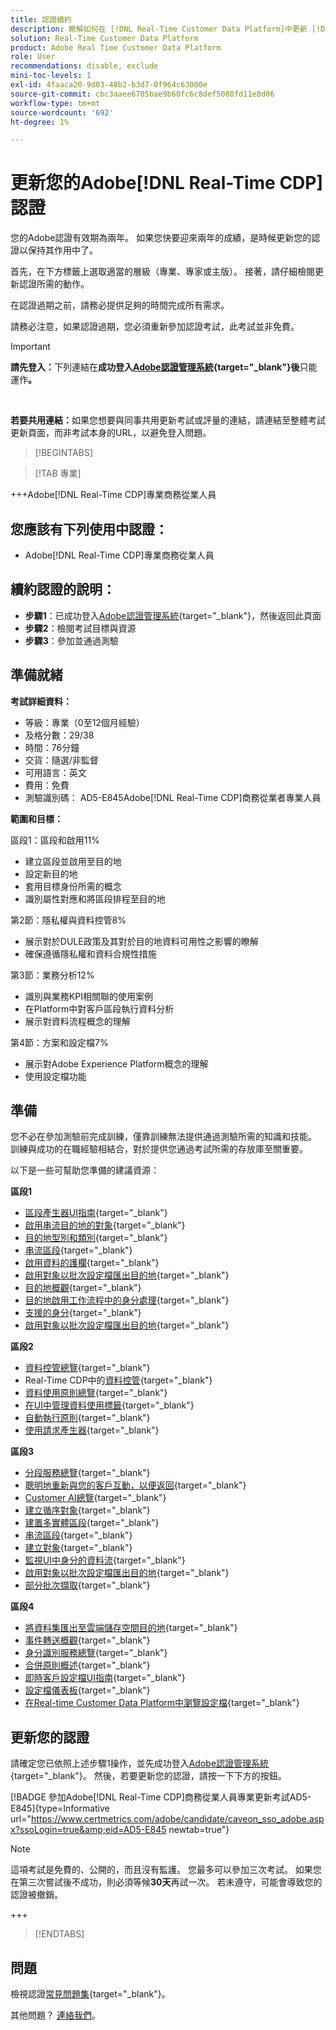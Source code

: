 ```yaml
---
title: 認證續約
description: 瞭解如何在 [!DNL Real-Time Customer Data Platform]中更新 [!DNL Experience Platform] 認證。
solution: Real-Time Customer Data Platform
product: Adobe Real Time Customer Data Platform
role: User
recommendations: disable, exclude
mini-toc-levels: 1
exl-id: 4faaca20-9d03-48b2-b3d7-0f964c63000e
source-git-commit: cbc3aaee6705bae9b60fc6c8def5088fd11e8d06
workflow-type: tm+mt
source-wordcount: '692'
ht-degree: 1%

---
```


# 更新您的Adobe[!DNL Real-Time CDP]認證

您的Adobe認證有效期為兩年。 如果您快要迎來兩年的成績，是時候更新您的認證以保持其作用中了。

首先，在下方標籤上選取適當的層級（專業、專家或主版）。 接著，請仔細檢閱更新認證所需的動作。

在認證過期之前，請務必提供足夠的時間完成所有需求。

請務必注意，如果認證過期，您必須重新參加認證考試，此考試並非免費。

>[!IMPORTANT]
>
>**請先登入：**&#x200B;下列連結在&#x200B;**成功登入[Adobe認證管理系統](https://www.certmetrics.com/adobe){target="_blank"}後**&#x200B;只能運作&#x200B;**。**
>
><br>
>
>**若要共用連結：**&#x200B;如果您想要與同事共用更新考試或評量的連結，請連結至整體考試更新頁面，而非考試本身的URL，以避免登入問題。

>[!BEGINTABS]

>[!TAB 專業]

+++Adobe[!DNL Real-Time CDP]專業商務從業人員

## 您應該有下列&#x200B;**使用中**&#x200B;認證：

* Adobe[!DNL Real-Time CDP]專業商務從業人員

## 續約認證的說明：

* **步驟1**：已成功登入[Adobe認證管理系統](https://www.certmetrics.com/adobe){target="_blank"}，然後返回此頁面
* **步驟2**：檢閱考試目標與資源
* **步驟3**：參加並通過測驗

## 準備就緒

**考試詳細資料：**

* 等級：專業（0至12個月經驗）
* 及格分數：29/38
* 時間：76分鐘
* 交貨：隨選/非監督
* 可用語言：英文
* 費用：免費
* 測驗識別碼： AD5-E845Adobe[!DNL Real-Time CDP]商務從業者專業人員

**範圍和目標：**

區段1：區段和啟用11%

* 建立區段並啟用至目的地
* 設定新目的地
* 套用目標身份所需的概念
* 識別屬性對應和將區段排程至目的地

第2節：隱私權與資料控管8%

* 展示對於DULE政策及其對於目的地資料可用性之影響的瞭解
* 確保遵循隱私權和資料合規性措施

第3節：業務分析12%

* 識別與業務KPI相關聯的使用案例
* 在Platform中對客戶區段執行資料分析
* 展示對資料流程概念的理解

第4節：方案和設定檔7%

* 展示對Adobe Experience Platform概念的理解
* 使用設定檔功能

## 準備

您不必在參加測驗前完成訓練，僅靠訓練無法提供通過測驗所需的知識和技能。 訓練與成功的在職經驗相結合，對於提供您通過考試所需的存放庫至關重要。

以下是一些可幫助您準備的建議資源：

**區段1**

* [區段產生器UI指南](https://experienceleague.adobe.com/docs/experience-platform/segmentation/ui/segment-builder.html){target="_blank"}
* [啟用串流目的地的對象](https://experienceleague.adobe.com/docs/experience-platform/destinations/ui/activate/activate-segment-streaming-destinations.html){target="_blank"}
* [目的地型別和類別](https://experienceleague.adobe.com/docs/experience-platform/destinations/destination-types.html){target="_blank"}
* [串流區段](https://experienceleague.adobe.com/docs/experience-platform/segmentation/ui/streaming-segmentation.html){target="_blank"}
* [啟用資料的護欄](https://experienceleague.adobe.com/docs/experience-platform/destinations/guardrails.html){target="_blank"}
* [啟用對象以批次設定檔匯出目的地](https://experienceleague.adobe.com/docs/experience-platform/destinations/ui/activate/activate-batch-profile-destinations.html){target="_blank"}
* [目的地概觀](https://experienceleague.adobe.com/docs/experience-platform/destinations/home.html?lang=zh-Hant){target="_blank"}
* [目的地啟用工作流程中的身分處理](https://experienceleague.adobe.com/docs/experience-platform/destinations/how-destinations-work/identity-handling.html){target="_blank"}
* [支援的身分](https://experienceleague.adobe.com/docs/experience-platform/destinations/catalog/social/facebook.html#supported-identities){target="_blank"}
* [啟用對象以批次設定檔匯出目的地](https://experienceleague.adobe.com/docs/experience-platform/destinations/ui/activate/activate-batch-profile-destinations.html){target="_blank"}

**區段2**

* [資料控管總覽](https://experienceleague.adobe.com/docs/experience-platform/data-governance/home.html?lang=zh-Hant){target="_blank"}
* Real-Time CDP中的[資料控管](https://experienceleague.adobe.com/docs/experience-platform/rtcdp/privacy/data-governance-overview.html){target="_blank"}
* [資料使用原則總覽](https://experienceleague.adobe.com/docs/experience-platform/data-governance/policies/overview.html?lang=zh-Hant){target="_blank"}
* [在UI中管理資料使用標籤](https://experienceleague.adobe.com/docs/experience-platform/data-governance/labels/user-guide.html?lang=zh-Hant){target="_blank"}
* [自動執行原則](https://experienceleague.adobe.com/docs/experience-platform/data-governance/enforcement/auto-enforcement.html?lang=zh-Hant){target="_blank"}
* [使用請求產生器](https://experienceleague.adobe.com/docs/experience-platform/privacy/ui/user-guide.html?lang=zh-Hant#request-builder){target="_blank"}

**區段3**

* [分段服務總覽](https://experienceleague.adobe.com/docs/experience-platform/segmentation/home.html?lang=zh-Hant){target="_blank"}
* [聰明地重新與您的客戶互動，以便返回](https://experienceleague.adobe.com/docs/experience-platform/rtcdp/use-cases/personalization-insights-engagement/intelligent-re-engagement.html){target="_blank"}
* [Customer AI總覽](https://experienceleague.adobe.com/docs/experience-platform/intelligent-services/customer-ai/overview.html){target="_blank"}
* [建立循序對象](https://experienceleague.adobe.com/docs/platform-learn/tutorials/audiences/create-sequential-audiences.html){target="_blank"}
* [建置多實體區段](https://experienceleague.adobe.com/docs/platform-learn/getting-started-for-data-architects-and-data-engineers/build-segments.html?lang=en#build-a-multi-entity-segment){target="_blank"}
* [串流區段](https://experienceleague.adobe.com/docs/experience-platform/segmentation/ui/streaming-segmentation.html){target="_blank"}
* [建立對象](https://experienceleague.adobe.com/docs/platform-learn/tutorials/audiences/create-audiences.html){target="_blank"}
* [監視UI中身分的資料流](https://experienceleague.adobe.com/docs/experience-platform/dataflows/ui/monitor-identities.html){target="_blank"}
* [啟用對象以批次設定檔匯出目的地](https://experienceleague.adobe.com/docs/experience-platform/destinations/ui/activate/activate-batch-profile-destinations.html){target="_blank"}
* [部分批次擷取](https://experienceleague.adobe.com/docs/experience-platform/ingestion/batch/partial.html){target="_blank"}

**區段4**

* [將資料集匯出至雲端儲存空間目的地](https://experienceleague.adobe.com/docs/experience-platform/destinations/ui/activate/export-datasets.html){target="_blank"}
* [事件轉送概觀](https://experienceleague.adobe.com/docs/experience-platform/tags/event-forwarding/overview.html){target="_blank"}
* [身分識別服務總覽](https://experienceleague.adobe.com/docs/experience-platform/identity/home.html?lang=zh-Hant){target="_blank"}
* [合併原則概述](https://experienceleague.adobe.com/docs/experience-platform/profile/merge-policies/overview.html){target="_blank"}
* [即時客戶設定檔UI指南](https://experienceleague.adobe.com/docs/experience-platform/profile/ui/user-guide.html?lang=zh-Hant){target="_blank"}
* [設定檔儀表板](https://experienceleague.adobe.com/docs/experience-platform/dashboards/guides/profiles.html){target="_blank"}
* [在Real-time Customer Data Platform中瀏覽設定檔](https://experienceleague.adobe.com/docs/experience-platform/rtcdp/profile/profile-browse.html){target="_blank"}

## 更新您的認證

請確定您已依照上述步驟1操作，並先成功登入[Adobe認證管理系統](https://www.certmetrics.com/adobe){target="_blank"}。 然後，若要更新您的認證，請按一下下方的按鈕。

[!BADGE 參加Adobe[!DNL Real-Time CDP]商務從業人員專業更新考試AD5-E845]{type=Informative url="https://www.certmetrics.com/adobe/candidate/caveon_sso_adobe.aspx?ssoLogin=true&amp;eid=AD5-E845 newtab=true"}

>[!NOTE]
>
>這項考試是免費的、公開的，而且沒有監護。 您最多可以參加三次考試。 如果您在第三次嘗試後不成功，則必須等候&#x200B;**30天**&#x200B;再試一次。 若未遵守，可能會導致您的認證被撤銷。

+++

>[!ENDTABS]

## 問題

檢視認證[常見問題集](https://experienceleague.adobe.com/docs/certification/certification/faq.html){target="_blank"}。

其他問題？ [連絡我們](mailto:certif@adobe.com)。
